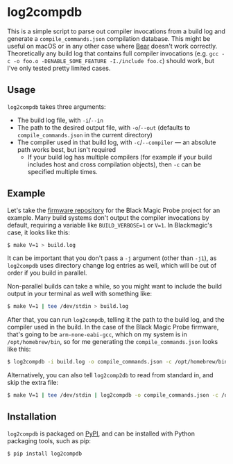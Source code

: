 # log2compdb

This is a simple script to parse out compiler invocations from a build log and generate a `compile_commands.json`
compilation database. This might be useful on macOS or in any other case where [Bear](https://github.com/rizsotto/Bear)
doesn't work correctly. Theoretically any build log that contains full compiler invocations (e.g. `gcc -c -o foo.o
-DENABLE_SOME_FEATURE -I./include foo.c`) should work, but I've only tested pretty limited cases.

## Usage

`log2compdb` takes three arguments:

- The build log file, with `-i`/`--in`
- The path to the desired output file, with `-o`/`--out` (defaults to `compile_commands.json` in the current directory)
- The compiler used in that build log, with `-c`/`--compiler` — an absolute path works best, but isn't required
    - If your build log has multiple compilers (for example if your build includes host and cross compilation
        objects), then `-c` can be specified multiple times.

## Example

Let's take the [firmware repository](https://github.com/blackmagic-debug/blackmagic) for the Black Magic Probe
project for an example. Many build systems don't output the compiler invocations by default, requiring a variable
like `BUILD_VERBOSE=1` or `V=1`. In Blackmagic's case, it looks like this:

```bash
$ make V=1 > build.log
```

It can be important that you don't pass a `-j` argument (other than `-j1`), as `log2compdb` uses directory change
log entries as well, which will be out of order if you build in parallel.

Non-parallel builds can take a while, so you might want to include the build output in your terminal as well with
something like:

```bash
$ make V=1 | tee /dev/stdin > build.log
```

After that, you can run `log2compdb`, telling it the path to the build log, and the compiler used in the build.
In the case of the Black Magic Probe firmware, that's going to be `arm-none-eabi-gcc`, which on my system is in
`/opt/homebrew/bin`, so for me generating the `compile_commands.json` looks like this:

```bash
$ log2compdb -i build.log -o compile_commands.json -c /opt/homebrew/bin/arm-none-eabi-gcc
```

Alternatively, you can also tell `log2comp2db` to read from standard in, and skip the extra file:

```bash
$ make V=1 | tee /dev/stdin | log2compdb -o compile_commands.json -c /opt/homebrew/bin/arm-none-eabi/gcc
```

## Installation

`log2compdb` is packaged on [PyPI](https://pypi.org/project/log2compdb/), and can be installed with Python
packaging tools, such as pip:

```bash
$ pip install log2compdb
```
